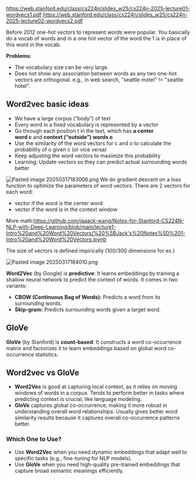 https://web.stanford.edu/class/cs224n/slides_w25/cs224n-2025-lecture01-wordvecs1.pdf
https://web.stanford.edu/class/cs224n/slides_w25/cs224n-2025-lecture02-wordvecs2.pdf

Before 2012 one-hot vectors to represent words were popular.
You basically do a vocab of words and in a one hot vector of the word the 1 is in place of this word in the vocab.

**Problems**:

- The vocabulary size can be very large.
- Does not show any association between words as any two one-hot vectors are orthogonal. e.g., in web search, "seattle motel" != "seattle hotel".


## Word2vec basic ideas
- We have a large corpus (“body”) of text
- Every word in a fixed vocabulary is represented by a vector
- Go through each position t in the text, which has **a center word c** and **context (“outside”) words o**
- Use the similarity of the word vectors for c and o to calculate the probability of o given c (or vice versa)
- Keep adjusting the word vectors to maximize this probability
- Learning: Update vectors so they can predict actual surrounding words better

![Pasted image 20250317183006.png](../../../attachments/Pasted%20image%2020250317183006.png)
We do gradient descent on a loss function to optimize the parameters of word vectors.
There are 2 vectors for each word:
- vector if the word is the center word
- vector if the word is in the context window

More math:https://github.com/jaaack-wang/Notes-for-Stanford-CS224N-NLP-with-Deep-Learning/blob/main/lecture1-Intro%20and%20Word%20Vectors/%20%5BJack's%20Notes%5D%201-Intro%20and%20Word%20Vectors.ipynb

The size of vectors is defined impirically (100/300 dimensions for ex.)

![Pasted image 20250317184010.png](../../../attachments/Pasted%20image%2020250317184010.png)

**Word2Vec** (by Google) is **predictive**: It learns embeddings by training a shallow neural network to predict the context of words. It comes in two variants:

- **CBOW (Continuous Bag of Words):** Predicts a word from its surrounding words.
- **Skip-gram:** Predicts surrounding words given a target word.

## GloVe
**GloVe** (by Stanford) is **count-based**: It constructs a word co-occurrence matrix and factorizes it to learn embeddings based on global word co-occurrence statistics.


## Word2vec vs GloVe
- **Word2Vec** is good at capturing local context, as it relies on moving windows of words in a corpus. Tends to perform better in tasks where predicting context is crucial, like language modeling.
- **GloVe** captures global co-occurrence, making it more robust in understanding overall word relationships. Usually gives better word similarity results because it captures overall co-occurrence patterns better.

### **Which One to Use?**

- Use **Word2Vec** when you need dynamic embeddings that adapt well to specific tasks (e.g., fine-tuning for NLP models).
- Use **GloVe** when you need high-quality pre-trained embeddings that capture broad semantic meanings efficiently.
